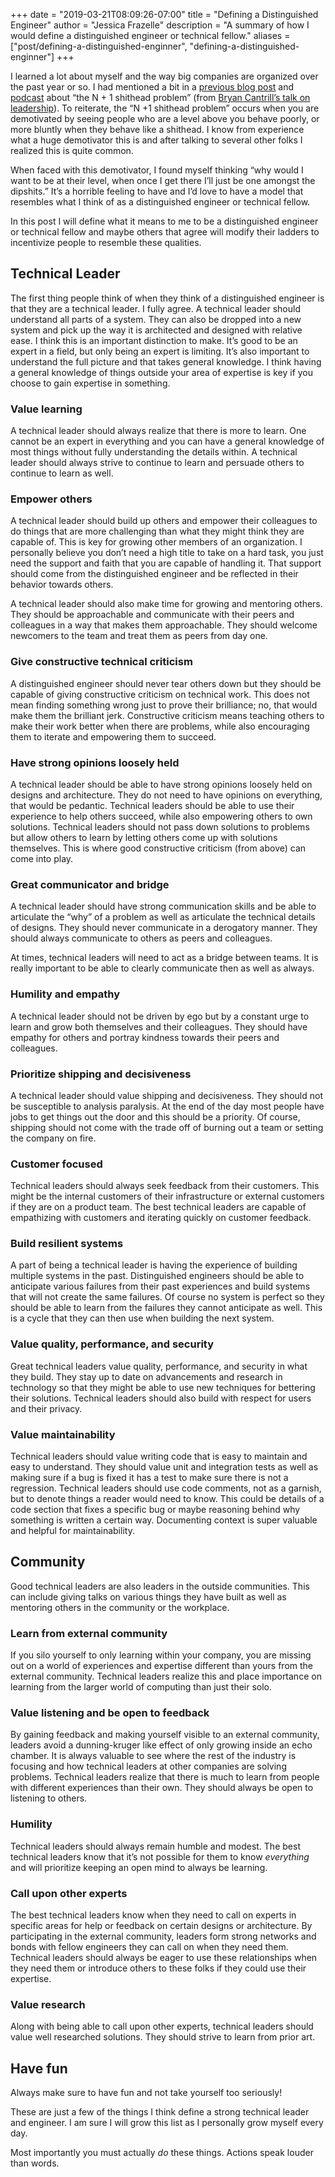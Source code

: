 +++
date = "2019-03-21T08:09:26-07:00"
title = "Defining a Distinguished Engineer"
author = "Jessica Frazelle"
description = "A summary of how I would define a distinguished engineer or technical fellow."
aliases = ["post/defining-a-distinguished-enginner", "defining-a-distinguished-enginner"]
+++

I learned a lot about myself and the way big companies are organized over the past year or so. I had mentioned a bit in a [previous blog post](https://blog.jessfraz.com/post/government-medicine-capitalism/) and [podcast](https://weirdtrickmafia.fm/post/pilot/) about “the N + 1 shithead problem” (from [Bryan Cantrill’s talk on leadership](https://www.youtube.com/watch?v=1KeYzjILqDo)). To reiterate, the “N +1 shithead problem” occurs when you are demotivated by seeing people who are a level above you behave poorly, or more bluntly when they behave like a shithead. I know from experience what a huge demotivator this is and after talking to several other folks I realized this is quite common. 

When faced with this demotivator, I found myself thinking “why would I want to be at their level, when once I get there I’ll just be one amongst the dipshits.” It’s a horrible feeling to have and I’d love to have a model that resembles what I think of as a distinguished engineer or technical fellow.

In this post I will define what it means to me to be a distinguished engineer or technical fellow and maybe others that agree will modify their ladders to incentivize people to resemble these qualities.

## Technical Leader

The first thing people think of when they think of a distinguished engineer is that they are a technical leader. I fully agree. A technical leader should understand all parts of a system. They can also be dropped into a new system and pick up the way it is architected and designed with relative ease. I think this is an important distinction to make. It’s good to be an expert in a field, but only being an expert is limiting. It’s also important to understand the full picture and that takes general knowledge. I think having a general knowledge of things outside your area of expertise is key if you choose to gain expertise in something.

### Value learning 

A technical leader should always realize that there is more to learn. One cannot be an expert in everything and you can have a general knowledge of most things without fully understanding the details within. A technical leader should always strive to continue to learn and persuade others to continue to learn as well.

### Empower others

A technical leader should build up others and empower their colleagues to do things that are more challenging than what they might think they are capable of. This is key for growing other members of an organization. I personally believe you don’t need a high title to take on a hard task, you just need the support and faith that you are capable of handling it. That support should come from the distinguished engineer and be reflected in their behavior towards others.

A technical leader should also make time for growing and mentoring others.
They should be approachable and communicate with their peers and colleagues in
a way that makes them approachable. They should welcome newcomers to the team
and treat them as peers from day one.

### Give constructive technical criticism 

A distinguished engineer should never tear others down but they should be capable of giving constructive criticism on technical work. This does not mean finding something wrong just to prove their brilliance; no, that would make them the brilliant jerk. Constructive criticism means teaching others to make their work better when there are problems, while also encouraging them to iterate and empowering them to succeed.

### Have strong opinions loosely held

A technical leader should be able to have strong opinions loosely held on designs and architecture. They do not need to have opinions on everything, that would be pedantic. Technical leaders should be able to use their experience to help others succeed, while also empowering others to own solutions. Technical leaders should not pass down solutions to problems but allow others to learn by letting others come up with solutions themselves. This is where good constructive criticism (from above) can come into play.

### Great communicator and bridge

A technical leader should have strong communication skills and be able to articulate the “why” of a problem as well as articulate the technical details of designs. They should never communicate in a derogatory manner. They should always communicate to others as peers and colleagues. 

At times, technical leaders will need to act as a bridge between teams. It is really important to be able to clearly communicate then as well as always.

### Humility and empathy

A technical leader should not be driven by ego but by a constant urge to learn
and grow both themselves and their colleagues. They should have empathy for
others and portray kindness towards their peers and colleagues.

### Prioritize shipping and decisiveness

A technical leader should value shipping and decisiveness. They should not be susceptible to analysis paralysis. At the end of the day most people have jobs to get things out the door and this should be a priority. Of course, shipping should not come with the trade off of burning out a team or setting the company on fire.

### Customer focused

Technical leaders should always seek feedback from their customers. This might
be the internal customers of their infrastructure or external customers if they
are on a product team. The best technical leaders are capable of empathizing
with customers and iterating quickly on customer feedback.


### Build resilient systems

A part of being a technical leader is having the experience of building
multiple systems in the past. Distinguished engineers should be able to
anticipate various failures from their past experiences and build systems that
will not create the same failures. Of course no system is perfect so they
should be able to learn from the failures they cannot anticipate as well. This
is a cycle that they can then use when building the next system.

### Value quality, performance, and security

Great technical leaders value quality, performance, and security in what they build. They
stay up to date on advancements and research in technology so that they might be able to use
new techniques for bettering their solutions. Technical leaders should also build with respect for users and their privacy.

### Value maintainability

Technical leaders should value writing code that is easy to maintain and easy
to understand. They should value unit and integration tests as well as making
sure if a bug is fixed it has a test to make sure there is not a regression.
Technical leaders should use code comments, not as a garnish, but to denote
things a reader would need to know. This could be details of a code section
that fixes a specific bug or maybe reasoning behind why something is written
a certain way. Documenting context is super valuable and helpful for maintainability.

## Community

Good technical leaders are also leaders in the outside communities. This can include giving talks on various things they have built as well as mentoring others in the community or the workplace. 

### Learn from external community

If you silo yourself to only learning within your company, you are missing out on a world of experiences and expertise different than yours from the external community. Technical leaders realize this and place importance on learning from the larger world of computing than just their solo.

### Value listening and be open to feedback

By gaining feedback and making yourself visible to an external community, leaders avoid a dunning-kruger like effect of only growing inside an echo chamber. It is always valuable to see where the rest of the industry is focusing and how technical leaders at other companies are solving problems. Technical leaders realize that there is much to learn from people with different experiences than their own. They should always be open to listening to others.

### Humility

Technical leaders should always remain humble and modest. The best technical leaders know that it’s not possible for them to know _everything_ and will prioritize keeping an open mind to always be learning.

### Call upon other experts 

The best technical leaders know when they need to call on experts in specific areas for help or feedback on certain designs or architecture. By participating in the external community, leaders form strong networks and bonds with fellow engineers they can call on when they need them. Technical leaders should always be eager to use these relationships when they need them or introduce others to these folks if they could use their expertise.

### Value research

Along with being able to call upon other experts, technical leaders should
value well researched solutions. They should strive to learn from prior art.

## Have fun

Always make sure to have fun and not take yourself too seriously!

These are just a few of the things I think define a strong technical leader and engineer. I am sure I will grow this list as I personally grow myself every day.

Most importantly you must actually _do_ these things. Actions speak louder than
words.

